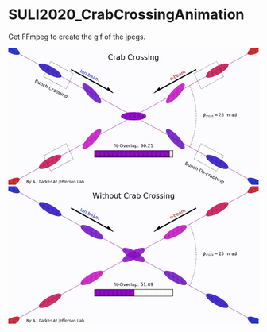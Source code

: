# SULI2020_CrabCrossingAnimation
Get FFmpeg to create the gif of the jpegs. 

![Crab Crossing](https://raw.githubusercontent.com/sherwberry/SULI2020_CrabCrossingAnimation/master/CrabsCrossing2D.gif)
![Without Crab Crossing](https://raw.githubusercontent.com/sherwberry/SULI2020_CrabCrossingAnimation/master/WithoutCrabCrossing2D.gif)
